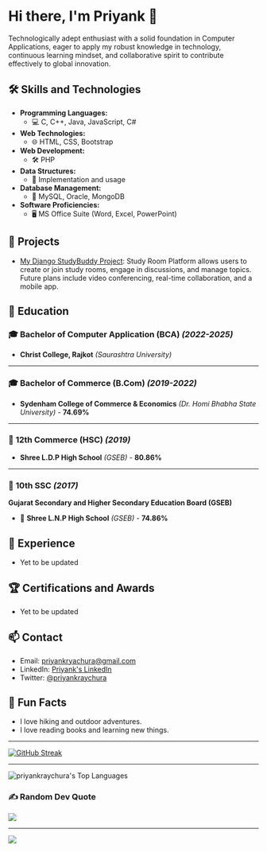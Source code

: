 # Hi there, I'm Priyank 👋

Technologically adept enthusiast with a solid foundation in Computer Applications, eager to apply my robust knowledge in technology, continuous learning mindset, and collaborative spirit to contribute effectively to global innovation.

## 🛠 Skills and Technologies

- **Programming Languages:**  
  - 💻 C, C++, Java, JavaScript, C#  
- **Web Technologies:**  
  - 🌐 HTML, CSS, Bootstrap  
- **Web Development:**  
  - 🛠️ PHP  
- **Data Structures:**  
  - 🔢 Implementation and usage  
- **Database Management:**  
  - 📂 MySQL, Oracle, MongoDB  
- **Software Proficiencies:**  
  - 🖥️ MS Office Suite (Word, Excel, PowerPoint)  

## 🔭 Projects

- [My Django StudyBuddy Project](https://github.com/priyankraychura/StudyBuddy-Django_Project): Study Room Platform allows users to create or join study rooms, engage in discussions, and manage topics. Future plans include video conferencing, real-time collaboration, and a mobile app.

## 🏫 **Education**

### 🎓 **Bachelor of Computer Application (BCA)**  *(2022-2025)*
 - **Christ College, Rajkot** *(Saurashtra University)*  


---

### 🎓 **Bachelor of Commerce (B.Com)** *(2019-2022)*
 - **Sydenham College of Commerce & Economics** *(Dr. Homi Bhabha State University)* - **74.69%**

---

### 📜 **12th Commerce (HSC)** *(2019)*
 - **Shree L.D.P High School**  *(GSEB)* - **80.86%** 

---

### 📜 **10th SSC** *(2017)*
**Gujarat Secondary and Higher Secondary Education Board (GSEB)**  
- 🏫 **Shree L.N.P High School** *(GSEB)* - **74.86%**  

## 💼 Experience

- Yet to be updated

## 🏆 Certifications and Awards

- Yet to be updated

## 📫 Contact

- Email: [priyankryachura@gmail.com](mailto:priyankraychura@gmail.com)
- LinkedIn: [Priyank's LinkedIn](https://linkedin.com/in/priyankraychura)
- Twitter: [@priyankraychura](https://twitter.com/priyankraychura)

## 🌱 Fun Facts

- I love hiking and outdoor adventures.
- I love reading books and learning new things.

---

[![GitHub Streak](https://streak-stats.demolab.com?user=priyankraychura&theme=tokyonight-duo&card_width=600)](https://git.io/streak-stats)

---

![priyankraychura's Top Languages](https://github-readme-stats.vercel.app/api/top-langs/?username=priyankraychura&theme=tokyonight&show_icons=true&hide_border=false&layout=compact)

### ✍️ Random Dev Quote
![](https://quotes-github-readme.vercel.app/api?type=horizontal&theme=tokyonight&show_icons=true&hide_border=false&layout=compact)

---
[![](https://visitcount.itsvg.in/api?id=priyankraychura&icon=0&color=6)](https://visitcount.itsvg.in)

